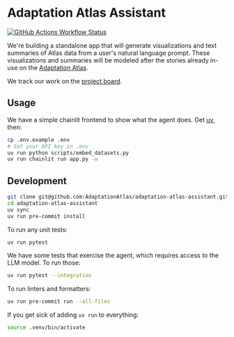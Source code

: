 # Adaptation Atlas Assistant

[![GitHub Actions Workflow Status](https://img.shields.io/github/actions/workflow/status/AdaptationAtlas/adaptation-atlas-assistant/ci.yaml?style=for-the-badge)](https://github.com/AdaptationAtlas/adaptation-atlas-assistant/actions/workflows/ci.yaml)

We're building a standalone app that will generate visualizations and text summaries of Atlas data from a user's natural language prompt.
These visualizations and summaries will be modeled after the stories already in-use on the [Adaptation Atlas](https://adaptationatlas.cgiar.org/).

We track our work on the [project board](https://github.com/orgs/developmentseed/projects/158).

## Usage

We have a simple chainlit frontend to show what the agent does.
Get [uv](https://docs.astral.sh/uv/getting-started/installation/), then:

```bash
cp .env.example .env
# Set your API key in .env
uv run python scripts/embed_datasets.py
uv run chainlit run app.py -w
```

## Development

```sh
git clone git@github.com:AdaptationAtlas/adaptation-atlas-assistant.git
cd adaptation-atlas-assistant
uv sync
uv run pre-commit install
```

To run any unit tests:

```sh
uv run pytest
```

We have some tests that exercise the agent, which requires access to the LLM model.
To run those:

```sh
uv run pytest --integration
```

To run linters and formatters:

```sh
uv run pre-commit run --all-files
```

If you get sick of adding `uv run` to everything:

```sh
source .venv/bin/activate
```
